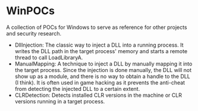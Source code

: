 # WinPOCs
A collection of POCs for Windows to serve as reference for other projects and security research.

- DllInjection: The classic way to inject a DLL into a running process. It writes the DLL path in the target process' memory and starts a remote thread to call LoadLibraryA.
- ManualMapping: A technique to inject a DLL by manually mapping it into the target process. Since the injection is done manually, the DLL will not show up as a module, and there is no way to obtain a handle to the DLL (I think). It is often used in game hacking as it prevents the anti-cheat from detecting the injected DLL to a certain extent.
- CLRDetection: Detects installed CLR versions in the machine or CLR versions running in a target process.
